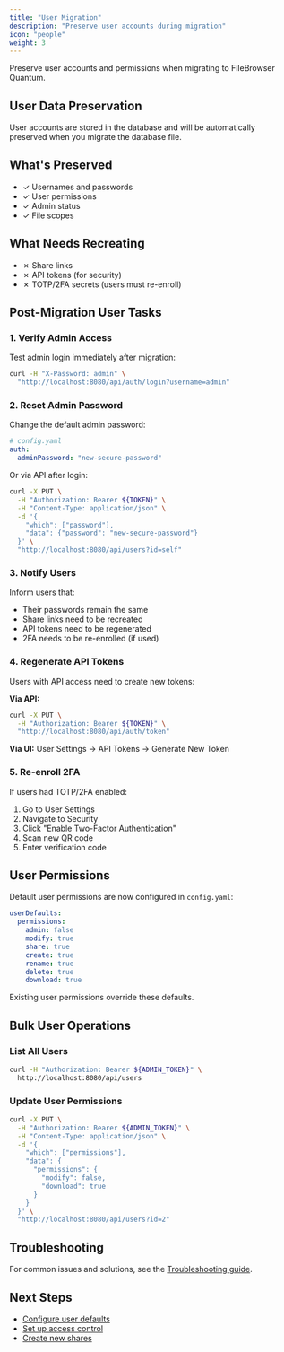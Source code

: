 ```yaml
---
title: "User Migration"
description: "Preserve user accounts during migration"
icon: "people"
weight: 3
---
```


Preserve user accounts and permissions when migrating to FileBrowser Quantum.

## User Data Preservation

User accounts are stored in the database and will be automatically preserved when you migrate the database file.

## What's Preserved

- ✓ Usernames and passwords
- ✓ User permissions
- ✓ Admin status
- ✓ File scopes

## What Needs Recreating

- ✗ Share links
- ✗ API tokens (for security)
- ✗ TOTP/2FA secrets (users must re-enroll)

## Post-Migration User Tasks

### 1. Verify Admin Access

Test admin login immediately after migration:

```bash
curl -H "X-Password: admin" \
  "http://localhost:8080/api/auth/login?username=admin"
```

### 2. Reset Admin Password

Change the default admin password:

```yaml
# config.yaml
auth:
  adminPassword: "new-secure-password"
```

Or via API after login:

```bash
curl -X PUT \
  -H "Authorization: Bearer ${TOKEN}" \
  -H "Content-Type: application/json" \
  -d '{
    "which": ["password"],
    "data": {"password": "new-secure-password"}
  }' \
  "http://localhost:8080/api/users?id=self"
```

### 3. Notify Users

Inform users that:

- Their passwords remain the same
- Share links need to be recreated
- API tokens need to be regenerated
- 2FA needs to be re-enrolled (if used)

### 4. Regenerate API Tokens

Users with API access need to create new tokens:

**Via API:**
```bash
curl -X PUT \
  -H "Authorization: Bearer ${TOKEN}" \
  "http://localhost:8080/api/auth/token"
```

**Via UI:**
User Settings → API Tokens → Generate New Token

### 5. Re-enroll 2FA

If users had TOTP/2FA enabled:

1. Go to User Settings
2. Navigate to Security
3. Click "Enable Two-Factor Authentication"
4. Scan new QR code
5. Enter verification code

## User Permissions

Default user permissions are now configured in `config.yaml`:

```yaml
userDefaults:
  permissions:
    admin: false
    modify: true
    share: true
    create: true
    rename: true
    delete: true
    download: true
```

Existing user permissions override these defaults.

## Bulk User Operations

### List All Users

```bash
curl -H "Authorization: Bearer ${ADMIN_TOKEN}" \
  http://localhost:8080/api/users
```

### Update User Permissions

```bash
curl -X PUT \
  -H "Authorization: Bearer ${ADMIN_TOKEN}" \
  -H "Content-Type: application/json" \
  -d '{
    "which": ["permissions"],
    "data": {
      "permissions": {
        "modify": false,
        "download": true
      }
    }
  }' \
  "http://localhost:8080/api/users?id=2"
```

## Troubleshooting

For common issues and solutions, see the [Troubleshooting guide](/docs/getting-started/migration/troubleshooting/).

## Next Steps

- [Configure user defaults](/docs/configuration/users/)
- [Set up access control](/docs/access-control/)
- [Create new shares](/docs/shares/)

